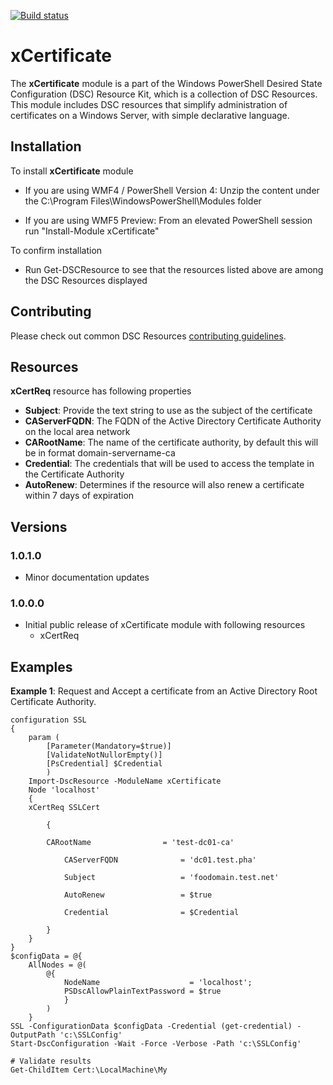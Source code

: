 [![Build status](https://ci.appveyor.com/api/projects/status/0u9f8smiidg1j4kn/branch/master?svg=true)](https://ci.appveyor.com/project/PowerShell/xcertificate/branch/master)

# xCertificate

The **xCertificate** module is a part of the Windows PowerShell Desired State Configuration (DSC) Resource Kit, which is a collection of DSC Resources. This module includes DSC resources that simplify administration of certificates on a Windows Server, with simple declarative language.

Installation
------------

To install **xCertificate** module

-   If you are using WMF4 / PowerShell Version 4: Unzip the content under the C:\Program Files\WindowsPowerShell\Modules folder

-   If you are using WMF5 Preview: From an elevated PowerShell session run "Install-Module xCertificate"

To confirm installation

-   Run Get-DSCResource to see that the resources listed above are among the DSC Resources displayed

## Contributing
Please check out common DSC Resources [contributing guidelines](https://github.com/PowerShell/DscResource.Kit/blob/master/CONTRIBUTING.md).

Resources
-------

**xCertReq** resource has following properties

- **Subject**: Provide the text string to use as the subject of the certificate
- **CAServerFQDN**: The FQDN of the Active Directory Certificate Authority on the local area network
- **CARootName**: The name of the certificate authority, by default this will be in format domain-servername-ca
- **Credential**: The credentials that will be used to access the template in the Certificate Authority
- **AutoRenew**: Determines if the resource will also renew a certificate within 7 days of expiration

Versions
--------

### 1.0.1.0

* Minor documentation updates

### 1.0.0.0

* Initial public release of xCertificate module with following resources
	* xCertReq

Examples
--------

**Example 1**:  Request and Accept a certificate from an Active Directory Root Certificate Authority.

    configuration SSL
    {
        param (
            [Parameter(Mandatory=$true)] 
            [ValidateNotNullorEmpty()] 
            [PsCredential] $Credential 
            )
        Import-DscResource -ModuleName xCertificate
        Node 'localhost'
        {
		xCertReq SSLCert

	        {
		        
			CARootName                = 'test-dc01-ca'

		        CAServerFQDN              = 'dc01.test.pha'

		        Subject                   = 'foodomain.test.net'

		        AutoRenew                 = $true

		        Credential                = $Credential

	        }
        }
    }
    $configData = @{
        AllNodes = @(
            @{
                NodeName                    = 'localhost';
                PSDscAllowPlainTextPassword = $true
                }
            )
        }
    SSL -ConfigurationData $configData -Credential (get-credential) -OutputPath 'c:\SSLConfig'
    Start-DscConfiguration -Wait -Force -Verbose -Path 'c:\SSLConfig'

    # Validate results
    Get-ChildItem Cert:\LocalMachine\My

